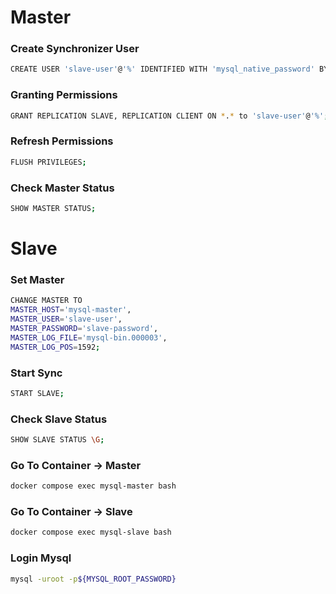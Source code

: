 # Master
### Create Synchronizer User
```bash
CREATE USER 'slave-user'@'%' IDENTIFIED WITH 'mysql_native_password' BY 'slave-password'; 
```

### Granting Permissions
```bash
GRANT REPLICATION SLAVE, REPLICATION CLIENT ON *.* to 'slave-user'@'%';
```

### Refresh Permissions
```bash
FLUSH PRIVILEGES;
```

### Check Master Status
```bash
SHOW MASTER STATUS;
```

# Slave
### Set Master
```bash
CHANGE MASTER TO
MASTER_HOST='mysql-master',
MASTER_USER='slave-user',
MASTER_PASSWORD='slave-password',
MASTER_LOG_FILE='mysql-bin.000003',
MASTER_LOG_POS=1592;
```

### Start Sync
```bash
START SLAVE;
```

### Check Slave Status
```bash
SHOW SLAVE STATUS \G;
```

### Go To Container -> Master
```bash
docker compose exec mysql-master bash
```

### Go To Container -> Slave 
```bash
docker compose exec mysql-slave bash
```

### Login Mysql
```bash
mysql -uroot -p${MYSQL_ROOT_PASSWORD}
```